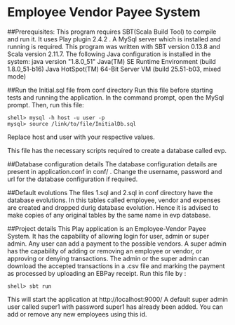 # Employee Vendor Payee System

##Prerequisites: 
This program requires SBT(Scala Build Tool) to compile and run it. It uses Play plugin 2.4.2 . A MySql server which is installed and running is required. This program was written with SBT version 0.13.8 and Scala version 2.11.7. The following Java configuration is installed in the system: java version "1.8.0_51"
Java(TM) SE Runtime Environment (build 1.8.0_51-b16)
Java HotSpot(TM) 64-Bit Server VM (build 25.51-b03, mixed mode)

##Run the Initial.sql file from conf directory
Run this file before starting tests and running the application. In the command prompt, open the MySql prompt. Then, run this file:
```
shell> mysql -h host -u user -p
mysql> source /link/to/file/InitialDb.sql
```
Replace host and user with your respective values.

This file has the necessary scripts required to create a database called evp.

##Database configuration details
The database configuration details are present in application.conf in conf/ . Change the username, password and url for the database configuration if required.

##Default evolutions
The files 1.sql and 2.sql in conf directory have the database evolutions. In this tables called employee, vendor and expenses are created and dropped durig database evolution. Hence it is advised to make copies of any original tables by the same name in evp database.

##Project details
This Play application is an Employee-Vendor Payee System. It has the capability of allowing login for user, admin or super admin. Any user can add a payment to the possible vendors. A super admin has the capability of adding or removing an employee or vendor, or approving or denying transactions. The admin or the super admin can download the accepted transactions in a .csv file and marking the payment as processed by uploading an EBPay receipt.
Run this file by :
```
shell> sbt run
```
This will start the application at http://localhost:9000/
A default super admin user called super1 with password super1 has already been added. You can add or remove any new employees using this id.
